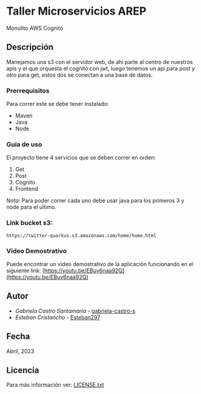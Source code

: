 # Taller Microservicios AREP

Monolito AWS Cognito

## Descripción
Manejamos una s3 con el servidor web, de ahi parte al centro de nuestros apis y el que orquesta el cognito con jwt, luego tenemos un api para post y otro para get, estos dos se conectan a una base de datos.

### Prerrequisitos

Para correr este se debe tener instalado:

- Maven
- Java
- Node

### Guía de uso

El proyecto tiene 4 servicios que se deben correr en orden:

1. Get
2. Post
3. Cognito
4. Frontend

*Nota*: Para poder correr cada uno debe usar java para los primeros 3 y node para el ultimo.

### Link bucket s3:
```
https://twitter-quarkus.s3.amazonaws.com/home/home.html
```
### Video Demostrativo

Puede encontrar un video demostrativo de la aplicación funcionando en el siguiente link: [https://youtu.be/EBuv6naa92Q](https://youtu.be/EBuv6naa92Q)

## Autor

- *Gabriela Castro Santamaria* - [gabriela-castro-s](https://github.com/gabriela-castro-sl)
- *Esteban Cristancho* - [Esteban297](https://github.com/Esteban297)

## Fecha

Abril, 2023

## Licencia

Para más información ver: [LICENSE.txt](License.txt)

